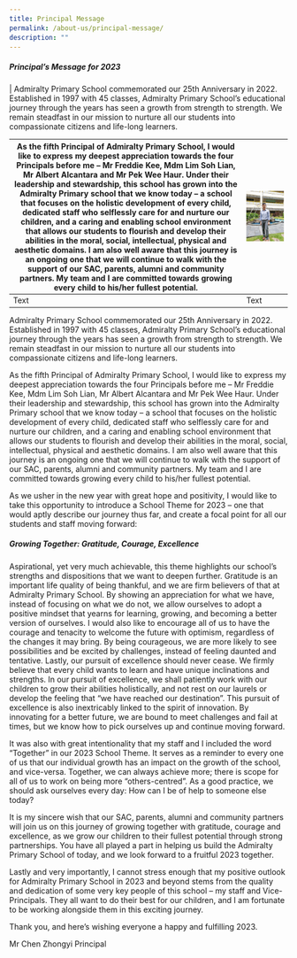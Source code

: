 ```yaml
---
title: Principal Message
permalink: /about-us/principal-message/
description: ""
---
```

##### Principal’s Message for 2023



| Admiralty Primary School commemorated our 25th Anniversary in 2022. Established in 1997 with 45 classes, Admiralty Primary School’s educational journey through the years has seen a growth from strength to strength. We remain steadfast in our mission to nurture all our students into compassionate citizens and life-long learners.

As the fifth Principal of Admiralty Primary School, I would like to express my deepest appreciation towards the four Principals before me – Mr Freddie Kee, Mdm Lim Soh Lian, Mr Albert Alcantara and Mr Pek Wee Haur. Under their leadership and stewardship, this school has grown into the Admiralty Primary school that we know today – a school that focuses on the holistic development of every child, dedicated staff who selflessly care for and nurture our children, and a caring and enabling school environment that allows our students to flourish and develop their abilities in the moral, social, intellectual, physical and aesthetic domains. I am also well aware that this journey is an ongoing one that we will continue to walk with the support of our SAC, parents, alumni and community partners. My team and I are committed towards growing every child to his/her fullest potential. | ![](/images/20221213_105903.jpg)|
| -------- | -------- |
| Text     | Text     | 







Admiralty Primary School commemorated our 25th Anniversary in 2022. Established in 1997 with 45 classes, Admiralty Primary School’s educational journey through the years has seen a growth from strength to strength. We remain steadfast in our mission to nurture all our students into compassionate citizens and life-long learners.

As the fifth Principal of Admiralty Primary School, I would like to express my deepest appreciation towards the four Principals before me – Mr Freddie Kee, Mdm Lim Soh Lian, Mr Albert Alcantara and Mr Pek Wee Haur. Under their leadership and stewardship, this school has grown into the Admiralty Primary school that we know today – a school that focuses on the holistic development of every child, dedicated staff who selflessly care for and nurture our children, and a caring and enabling school environment that allows our students to flourish and develop their abilities in the moral, social, intellectual, physical and aesthetic domains. I am also well aware that this journey is an ongoing one that we will continue to walk with the support of our SAC, parents, alumni and community partners. My team and I are committed towards growing every child to his/her fullest potential.  

As we usher in the new year with great hope and positivity, I would like to take this opportunity to introduce a School Theme for 2023 – one that would aptly describe our journey thus far, and create a focal point for all our students and staff moving forward:

##### Growing Together: Gratitude, Courage, Excellence

Aspirational, yet very much achievable, this theme highlights our school’s strengths and dispositions that we want to deepen further. Gratitude is an important life quality of being thankful, and we are firm believers of that at Admiralty Primary School. By showing an appreciation for what we have, instead of focusing on what we do not, we allow ourselves to adopt a positive mindset that yearns for learning, growing, and becoming a better version of ourselves. I would also like to encourage all of us to have the courage and tenacity to welcome the future with optimism, regardless of the changes it may bring. By being courageous, we are more likely to see possibilities and be excited by challenges, instead of feeling daunted and tentative. Lastly, our pursuit of excellence should never cease. We firmly believe that every child wants to learn and have unique inclinations and strengths. In our pursuit of excellence, we shall patiently work with our children to grow their abilities holistically, and not rest on our laurels or develop the feeling that “we have reached our destination”. This pursuit of excellence is also inextricably linked to the spirit of innovation. By innovating for a better future, we are bound to meet challenges and fail at times, but we know how to pick ourselves up and continue moving forward.  

It was also with great intentionality that my staff and I included the word “Together” in our 2023 School Theme. It serves as a reminder to every one of us that our individual growth has an impact on the growth of the school, and vice-versa. Together, we can always achieve more; there is scope for all of us to work on being more “others-centred”. As a good practice, we should ask ourselves every day: How can I be of help to someone else today? 

It is my sincere wish that our SAC, parents, alumni and community partners will join us on this journey of growing together with gratitude, courage and excellence, as we grow our children to their fullest potential through strong partnerships. You have all played a part in helping us build the Admiralty Primary School of today, and we look forward to a fruitful 2023 together. 

Lastly and very importantly, I cannot stress enough that my positive outlook for Admiralty Primary School in 2023 and beyond stems from the quality and dedication of some very key people of this school – my staff and Vice-Principals. They all want to do their best for our children, and I am fortunate to be working alongside them in this exciting journey. 

Thank you, and here’s wishing everyone a happy and fulfilling 2023. 

Mr Chen Zhongyi
Principal